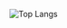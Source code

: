![Top Langs](https://github-readme-stats.vercel.app/api/top-langs/?username=pappouth&layout=compact&langs_count=20&card_width=1000)
